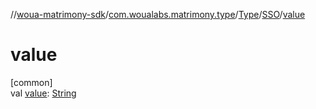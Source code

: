 //[woua-matrimony-sdk](../../../../index.md)/[com.woualabs.matrimony.type](../../index.md)/[Type](../index.md)/[SSO](index.md)/[value](value.md)

# value

[common]\
val [value](value.md): [String](https://kotlinlang.org/api/latest/jvm/stdlib/kotlin/-string/index.html)
